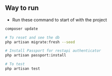 ## Way to run
- Run these command to start of with the project

```bash
composer update

# To reset and see the db
php artisan migrate:fresh --seed

# Install Passport for restapi authenticator 
php artisan passport:install

# To test 
php artisan test
```

